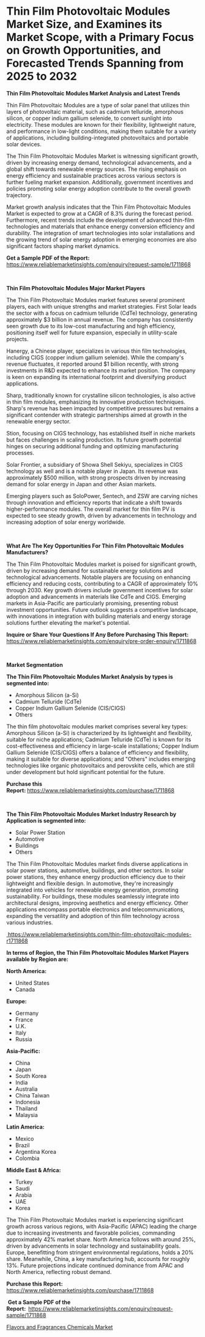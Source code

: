 <p><h1>Thin Film Photovoltaic Modules Market Size, and Examines its Market Scope, with a Primary Focus on Growth Opportunities, and Forecasted Trends Spanning from 2025 to 2032</h1></p><p><strong>Thin Film Photovoltaic Modules Market Analysis and Latest Trends</strong></p>
<p><p>Thin Film Photovoltaic Modules are a type of solar panel that utilizes thin layers of photovoltaic material, such as cadmium telluride, amorphous silicon, or copper indium gallium selenide, to convert sunlight into electricity. These modules are known for their flexibility, lightweight nature, and performance in low-light conditions, making them suitable for a variety of applications, including building-integrated photovoltaics and portable solar devices.</p><p>The Thin Film Photovoltaic Modules Market is witnessing significant growth, driven by increasing energy demand, technological advancements, and a global shift towards renewable energy sources. The rising emphasis on energy efficiency and sustainable practices across various sectors is further fueling market expansion. Additionally, government incentives and policies promoting solar energy adoption contribute to the overall growth trajectory.</p><p>Market growth analysis indicates that the Thin Film Photovoltaic Modules Market is expected to grow at a CAGR of 8.3% during the forecast period. Furthermore, recent trends include the development of advanced thin-film technologies and materials that enhance energy conversion efficiency and durability. The integration of smart technologies into solar installations and the growing trend of solar energy adoption in emerging economies are also significant factors shaping market dynamics.</p></p>
<p><strong>Get a Sample PDF of the Report:&nbsp;</strong> <a href="https://www.reliablemarketinsights.com/enquiry/request-sample/1711868?utm_campaign=3013&utm_medium=2&utm_source=Github&utm_content=ia&utm_term=27032025&utm_id=thin-film-photovoltaic-modules">https://www.reliablemarketinsights.com/enquiry/request-sample/1711868</a></p>
<p>&nbsp;</p>
<p><strong>Thin Film Photovoltaic Modules Major Market Players</strong></p>
<p><p>The Thin Film Photovoltaic Modules market features several prominent players, each with unique strengths and market strategies. First Solar leads the sector with a focus on cadmium telluride (CdTe) technology, generating approximately $3 billion in annual revenue. The company has consistently seen growth due to its low-cost manufacturing and high efficiency, positioning itself well for future expansion, especially in utility-scale projects.</p><p>Hanergy, a Chinese player, specializes in various thin film technologies, including CIGS (copper indium gallium selenide). While the company's revenue fluctuates, it reported around $1 billion recently, with strong investments in R&D expected to enhance its market position. The company is keen on expanding its international footprint and diversifying product applications.</p><p>Sharp, traditionally known for crystalline silicon technologies, is also active in thin film modules, emphasizing its innovative production techniques. Sharp's revenue has been impacted by competitive pressures but remains a significant contender with strategic partnerships aimed at growth in the renewable energy sector.</p><p>Stion, focusing on CIGS technology, has established itself in niche markets but faces challenges in scaling production. Its future growth potential hinges on securing additional funding and optimizing manufacturing processes.</p><p>Solar Frontier, a subsidiary of Showa Shell Sekiyu, specializes in CIGS technology as well and is a notable player in Japan. Its revenue was approximately $500 million, with strong prospects driven by increasing demand for solar energy in Japan and other Asian markets.</p><p>Emerging players such as SoloPower, Sentech, and ZSW are carving niches through innovation and efficiency reports that indicate a shift towards higher-performance modules. The overall market for thin film PV is expected to see steady growth, driven by advancements in technology and increasing adoption of solar energy worldwide.</p></p>
<p>&nbsp;</p>
<p><strong>What Are The Key Opportunities For Thin Film Photovoltaic Modules Manufacturers?</strong></p>
<p><p>The Thin Film Photovoltaic Modules market is poised for significant growth, driven by increasing demand for sustainable energy solutions and technological advancements. Notable players are focusing on enhancing efficiency and reducing costs, contributing to a CAGR of approximately 10% through 2030. Key growth drivers include government incentives for solar adoption and advancements in materials like CdTe and CIGS. Emerging markets in Asia-Pacific are particularly promising, presenting robust investment opportunities. Future outlook suggests a competitive landscape, with innovations in integration with building materials and energy storage solutions further elevating the market's potential.</p></p>
<p><strong>Inquire or Share Your Questions If Any Before Purchasing This Report:</strong> <a href="https://www.reliablemarketinsights.com/enquiry/pre-order-enquiry/1711868?utm_campaign=3013&utm_medium=2&utm_source=Github&utm_content=ia&utm_term=27032025&utm_id=thin-film-photovoltaic-modules">https://www.reliablemarketinsights.com/enquiry/pre-order-enquiry/1711868</a></p>
<p>&nbsp;</p>
<p><strong>Market Segmentation</strong></p>
<p><strong>The Thin Film Photovoltaic Modules Market Analysis by types is segmented into:</strong></p>
<p><ul><li>Amorphous Silicon (a-Si)</li><li>Cadmium Telluride (CdTe)</li><li>Copper Indium Gallium Selenide (CIS/CIGS)</li><li>Others</li></ul></p>
<p><p>The thin film photovoltaic modules market comprises several key types: Amorphous Silicon (a-Si) is characterized by its lightweight and flexibility, suitable for niche applications; Cadmium Telluride (CdTe) is known for its cost-effectiveness and efficiency in large-scale installations; Copper Indium Gallium Selenide (CIS/CIGS) offers a balance of efficiency and flexibility, making it suitable for diverse applications; and "Others" includes emerging technologies like organic photovoltaics and perovskite cells, which are still under development but hold significant potential for the future.</p></p>
<p><strong>Purchase this Report:&nbsp;</strong><a href="https://www.reliablemarketinsights.com/purchase/1711868?utm_campaign=3013&utm_medium=2&utm_source=Github&utm_content=ia&utm_term=27032025&utm_id=thin-film-photovoltaic-modules">https://www.reliablemarketinsights.com/purchase/1711868</a></p>
<p>&nbsp;</p>
<p><strong>The Thin Film Photovoltaic Modules Market Industry Research by Application is segmented into:</strong></p>
<p><ul><li>Solar Power Station</li><li>Automotive</li><li>Buildings</li><li>Others</li></ul></p>
<p><p>The Thin Film Photovoltaic Modules market finds diverse applications in solar power stations, automotive, buildings, and other sectors. In solar power stations, they enhance energy production efficiency due to their lightweight and flexible design. In automotive, they're increasingly integrated into vehicles for renewable energy generation, promoting sustainability. For buildings, these modules seamlessly integrate into architectural designs, improving aesthetics and energy efficiency. Other applications encompass portable electronics and telecommunications, expanding the versatility and adoption of thin film technology across various industries.</p></p>
<p><a href="https://www.reliablemarketinsights.com/thin-film-photovoltaic-modules-r1711868?utm_campaign=3013&utm_medium=2&utm_source=Github&utm_content=ia&utm_term=27032025&utm_id=thin-film-photovoltaic-modules">&nbsp;https://www.reliablemarketinsights.com/thin-film-photovoltaic-modules-r1711868</a></p>
<p><strong>In terms of Region, the Thin Film Photovoltaic Modules Market Players available by Region are:</strong></p>
<p>
    <p> <strong> North America: </strong>
        <ul>
            <li>United States</li>
            <li>Canada</li>
        </ul>
        </p> 
    <p> <strong> Europe: </strong>
        <ul>
            <li>Germany</li>
            <li>France</li>
            <li>U.K.</li>
            <li>Italy</li>
            <li>Russia</li>
        </ul>
        </p> 
    <p> <strong> Asia-Pacific: </strong>
        <ul>
            <li>China</li>
            <li>Japan</li>
            <li>South Korea</li>
            <li>India</li>
            <li>Australia</li>
            <li>China Taiwan</li>
            <li>Indonesia</li>
            <li>Thailand</li>
            <li>Malaysia</li>
        </ul>
        </p> 
    <p> <strong> Latin America: </strong>
        <ul>
            <li>Mexico</li>
            <li>Brazil</li>
            <li>Argentina Korea</li>
            <li>Colombia</li>
        </ul>
        </p> 
    <p> <strong> Middle East & Africa: </strong>
        <ul>
            <li>Turkey</li>
            <li>Saudi</li>
            <li>Arabia</li>
            <li>UAE</li>
            <li>Korea</li>
        </ul>
    </p>
    </p>
<p><p>The Thin Film Photovoltaic Modules market is experiencing significant growth across various regions, with Asia-Pacific (APAC) leading the charge due to increasing investments and favorable policies, commanding approximately 42% market share. North America follows with around 25%, driven by advancements in solar technology and sustainability goals. Europe, benefitting from stringent environmental regulations, holds a 20% share. Meanwhile, China, a key manufacturing hub, accounts for roughly 13%. Future projections indicate continued dominance from APAC and North America, reflecting robust demand.</p></p>
<p><strong>Purchase this Report: </strong><a href="https://www.reliablemarketinsights.com/purchase/1711868?utm_campaign=3013&utm_medium=2&utm_source=Github&utm_content=ia&utm_term=27032025&utm_id=thin-film-photovoltaic-modules">https://www.reliablemarketinsights.com/purchase/1711868</a></p>
<p>&nbsp;<strong>Get a Sample PDF of the Report:&nbsp;&nbsp;</strong><a href="https://www.reliablemarketinsights.com/enquiry/request-sample/1711868?utm_campaign=3013&utm_medium=2&utm_source=Github&utm_content=ia&utm_term=27032025&utm_id=thin-film-photovoltaic-modules">https://www.reliablemarketinsights.com/enquiry/request-sample/1711868</a></p>
<p><strong></strong></p>
<p><p><a href="https://github.com/ngozudapshi/Market-Research-Report-List-1/blob/main/flavors-and-fragrances-chemicals-market.md?utm_campaign=3013&utm_medium=2&utm_source=Github&utm_content=ia&utm_term=27032025&utm_id=thin-film-photovoltaic-modules">Flavors and Fragrances Chemicals Market</a></p></p>
